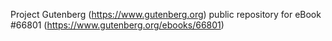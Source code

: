 Project Gutenberg (https://www.gutenberg.org) public repository for eBook #66801 (https://www.gutenberg.org/ebooks/66801)
